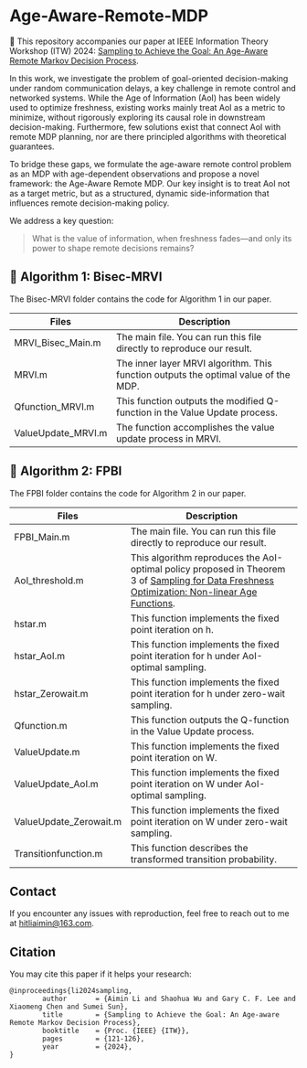 # Age-Aware-Remote-MDP
📄 This repository accompanies our paper at IEEE Information Theory Workshop (ITW) 2024: [Sampling to Achieve the Goal: An Age-Aware Remote Markov Decision Process](https://arxiv.org/pdf/2405.02042v3).

In this work, we investigate the problem of goal-oriented decision-making under random communication delays, a key challenge in remote control and networked systems. While the Age of Information (AoI) has been widely used to optimize freshness, existing works mainly treat AoI as a metric to minimize, without rigorously exploring its causal role in downstream decision-making. Furthermore, few solutions exist that connect AoI with remote MDP planning, nor are there principled algorithms with theoretical guarantees.

To bridge these gaps, we formulate the age-aware remote control problem as an MDP with age-dependent observations and propose a novel framework: the Age-Aware Remote MDP. Our key insight is to treat AoI not as a target metric, but as a structured, dynamic side-information that influences remote decision-making policy.

We address a key question: 
>What is the value of information, when freshness fades—and only its power to shape
remote decisions remains?

## 🔬 Algorithm 1: Bisec-MRVI
The Bisec-MRVI folder contains the code for Algorithm 1 in our paper.

| Files              | Description                                                                         |
| ------------------ | ----------------------------------------------------------------------------------- |
| MRVI_Bisec_Main.m  | The main file. You can run this file directly to reproduce our result.              |
| MRVI.m             | The inner layer MRVI algorithm. This function outputs the optimal value of the MDP. |
| Qfunction_MRVI.m   | This function outputs the modified Q-function in the Value Update process.          |
| ValueUpdate_MRVI.m | The function accomplishes the value update process in MRVI.                         |  

## 🔬 Algorithm 2: FPBI
The FPBI folder contains the code for Algorithm 2 in our paper.

| Files                  | Description                                                                                                                                                                                                   |
| ---------------------- | ------------------------------------------------------------------------------------------------------------------------------------------------------------------------------------------------------------- |
| FPBI_Main.m            | The main file. You can run this file directly to reproduce our result.                                                                                                                                        |
| AoI_threshold.m        | This algorithm reproduces the AoI-optimal policy proposed in Theorem 3 of [Sampling for Data Freshness Optimization: Non-linear Age Functions](https://ieeexplore.ieee.org/stamp/stamp.jsp?arnumber=8764465). |
| hstar.m                | This function implements the fixed point iteration on h.                                                                                                                                                      |
| hstar_AoI.m            | This function implements the fixed point iteration for h under AoI-optimal sampling.                                                                                                                          |
| hstar_Zerowait.m       | This function implements the fixed point iteration for h under zero-wait sampling.                                                                                                                            |
| Qfunction.m            | This function outputs the Q-function in the Value Update process.                                                                                                                                             |
| ValueUpdate.m          | This function implements the fixed point iteration on W.                                                                                                                                                      |
| ValueUpdate_AoI.m      | This function implements the fixed point iteration on W under AoI-optimal sampling.                                                                                                                           |
| ValueUpdate_Zerowait.m | This function implements the fixed point iteration on W under zero-wait sampling.                                                                                                                             |
| Transitionfunction.m     | This function describes the transformed transition probability.

## Contact
If you encounter any issues with reproduction, feel free to reach out to me at [hitliaimin@163.com](mailto:hitliaimin@163.com).

## Citation
You may cite this paper if it helps your research:
```
@inproceedings{li2024sampling,
		author       = {Aimin Li and Shaohua Wu and Gary C. F. Lee and Xiaomeng Chen and Sumei Sun},
		title        = {Sampling to Achieve the Goal: An Age-aware Remote Markov Decision Process},
		booktitle    = {Proc. {IEEE} {ITW}},
		pages        = {121-126},
		year         = {2024},
}
```
